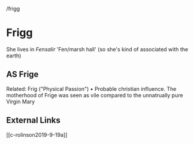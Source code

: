 /frigg

# Frigg

She lives in *Fensalir* 'Fen/marsh hall' (so she's kind of associated with the earth)

## AS Frige
Related: Frig ("Physical Passion")
	• Probable christian influence. The motherhood of Frige was seen as vile compared to the unnatrually pure Virgin Mary

## External Links
[[c-rolinson2019-9-19a]]